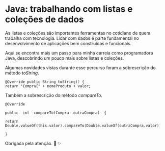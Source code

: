 <h1>Java: trabalhando com listas e coleções de dados</h1>
As listas e coleções são importantes ferramentas no cotidiano de quem trabalha com tecnologia. Lidar com dados é parte fundamental no desenvolvimento de aplicações bem construídas e funcionais.

Aqui se encontra mais um passo para minha carreia como programadora Java, descobrindo um pouco mais sobre listas e coleções.

Algumas novidades vistas durante esse percurso foram a sobrescrição do método _toString_.  

```
@Override public String toString() {
return "Compra{" + nomeProduto + valor;
```
Também a sobrescrição do método _compareTo_.
```
@Override

public  int  compareTo(Compra  outraCompra)  {

return Double.valueOf(this.valor).compareTo(Double.valueOf(outraCompra.valor));

}
```
Obrigada pela atenção. :purple_heart: :sparkles:

